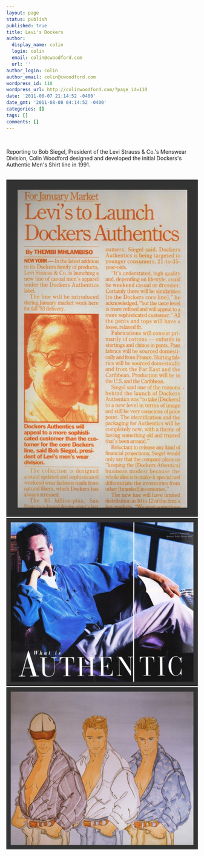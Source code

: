 ```yaml
---
layout: page
status: publish
published: true
title: Levi's Dockers
author:
  display_name: colin
  login: colin
  email: colin@cwoodford.com
  url: ''
author_login: colin
author_email: colin@cwoodford.com
wordpress_id: 110
wordpress_url: http://colinwoodford.com/?page_id=110
date: '2011-08-07 21:14:52 -0400'
date_gmt: '2011-08-08 04:14:52 -0400'
categories: []
tags: []
comments: []
---
```


<div class="gallery">
	<br />
	<p align = "left">Reporting to Bob Siegel, President of the Levi Strauss &amp; Co.'s Menswear Division, Colin Woodford designed and developed the initial Dockers's Authentic Men's Shirt line in 1991.</p>
	<br />
	<div class="gallery-one-line">
		<a href="levi01.jpg" data-lightbox="levi">
		    <img border = "1" src="levi01.jpg" class="gallery-levi" alt="">
	    </a>
	<br />	    
		<a href="levi02.jpg" data-lightbox="levi">
		    <img border = "1" src="levi02.jpg" class="gallery-levi1" alt="">
		</a>
		<a href="levi03.jpg" data-lightbox="levi">
		    <img border = "1" src="levi03.jpg" class="gallery-levi1" alt="">
		</a>
    </div>
</div>